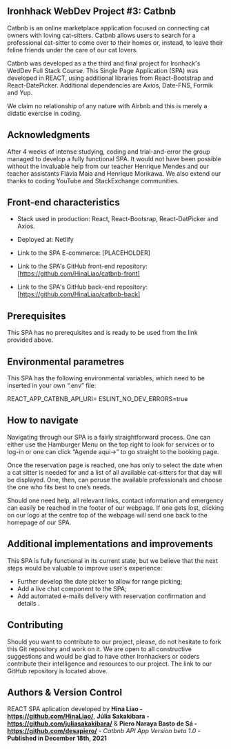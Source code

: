 ## Ironhhack WebDev Project #3: Catbnb

Catbnb is an online marketplace application focused on connecting cat owners with loving cat-sitters. Catbnb allows users to search for a professional cat-sitter to come over to their homes or, instead, to leave their feline friends under the care of our cat lovers.

Catbnb was developed as a the third and final project for Ironhack's WedDev Full Stack Course. This Single Page Application (SPA) was developed in REACT, using additional libraries from React-Bootstrap and React-DatePicker. Additional dependencies are Axios, Date-FNS, Formik and Yup.

We claim no relationship of any nature with Airbnb and this is merely a didatic exercise in coding.

## Acknowledgments

After 4 weeks of intense studying, coding and trial-and-error the group managed to develop a fully functional SPA. It would not have been possible without the invaluable help from our teacher Henrique Mendes and our teacher assistants Flávia Maia and Henrique Morikawa. We also extend our thanks to coding YouTube and StackExchange communities.

## Front-end characteristics

* Stack used in production: React, React-Bootsrap, React-DatPicker and Axios.
* Deployed at: Netlify

* Link to the SPA E-commerce: [PLACEHOLDER]
* Link to the SPA's GitHub front-end repository: [https://github.com/HinaLiao/catbnb-front]
* Link to the SPA's GitHub back-end repository: [https://github.com/HinaLiao/catbnb-back]

## Prerequisites

This SPA has no prerequisites and is ready to be used from the link provided above.

## Environmental parametres

This SPA has the following environmental variables, which need to be inserted in your own “.env” file:

REACT_APP_CATBNB_API_URI=<your path>
ESLINT_NO_DEV_ERRORS=true


## How to navigate

Navigating through our SPA is a fairly straightforward process. One can either use the Hamburger Menu on the top right to look for services or to log-in or one can click “Agende aqui→” to go straight to the booking page.

Once the reservation page is reached, one has only to select the date when a cat sitter is needed for and a list of all available cat-sitters for that day will be displayed. One, then, can peruse the available professionals and choose the one who fits best to one’s needs.

Should one need help, all relevant links, contact information and emergency can easily be reached in the footer of our webpage. If one gets lost, clicking on our logo at the centre top of the webpage will send one back to the homepage of our SPA.

## Additional implementations and improvements

This SPA is fully functional in its current state, but we believe that the next steps would be valuable to improve user's experience:

* Further develop the date picker to allow for range picking;
* Add a live chat component to the SPA;
* Add automated e-mails delivery with reservation confirmation and details                          .

## Contributing

Should you want to contribute to our project, please, do not hesitate to fork this Git repository and work on it. We are open to all constructive suggestions and would be glad to have other Ironhackers or coders contribute their intelligence and resources to our project. The link to our GitHub repository is located above.

## Authors & Version Control

REACT SPA aplication developed by **Hina Liao - https://github.com/HinaLiao/**, **Júlia Sakakibara - https://github.com/juliasakakibara/** & **Piero Naraya Basto de Sá - https://github.com/desapiero/** - *Catbnb API App Version beta 1.0* - 
**Published in December 18th, 2021**